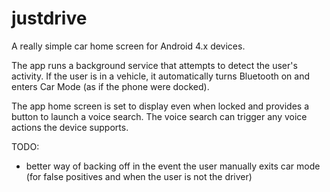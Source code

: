 justdrive
=========

A really simple car home screen for Android 4.x devices.

The app runs a background service that attempts to detect the user's activity. If the user is in a vehicle,
it automatically turns Bluetooth on and enters Car Mode (as if the phone were docked).

The app home screen is set to display even when locked and provides a button to launch a voice search. The voice search can trigger any voice actions the device supports.

TODO:
 * better way of backing off in the event the user manually exits car mode (for false positives and when the user is not the driver)
